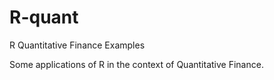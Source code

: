 # R-quant
R Quantitative Finance Examples

Some applications of R in the context of Quantitative Finance.
